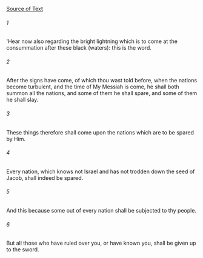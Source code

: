 [Source of Text](https://github.com/scrollmapper/bible_databases_deuterocanonical)

###### 1
'Hear now also regarding the bright lightning which is to come at the consummation after these black (waters): this is the word.

###### 2
After the signs have come, of which thou wast told before, when the nations become turbulent, and the time of My Messiah is come, he shall both summon all the nations, and some of them he shall spare, and some of them he shall slay.

###### 3
These things therefore shall come upon the nations which are to be spared by Him.

###### 4
Every nation, which knows not Israel and has not trodden down the seed of Jacob, shall indeed be spared.

###### 5
And this because some out of every nation shall be subjected to thy people.

###### 6
But all those who have ruled over you, or have known you, shall be given up to the sword.